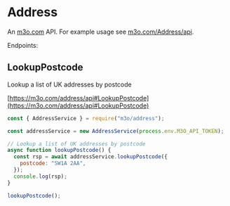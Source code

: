 # Address

An [m3o.com](https://m3o.com) API. For example usage see [m3o.com/Address/api](https://m3o.com/Address/api).

Endpoints:

## LookupPostcode

Lookup a list of UK addresses by postcode

[https://m3o.com/address/api#LookupPostcode](https://m3o.com/address/api#LookupPostcode)

```js
const { AddressService } = require("m3o/address");

const addressService = new AddressService(process.env.M3O_API_TOKEN);

// Lookup a list of UK addresses by postcode
async function lookupPostcode() {
  const rsp = await addressService.lookupPostcode({
    postcode: "SW1A 2AA",
  });
  console.log(rsp);
}

lookupPostcode();
```
